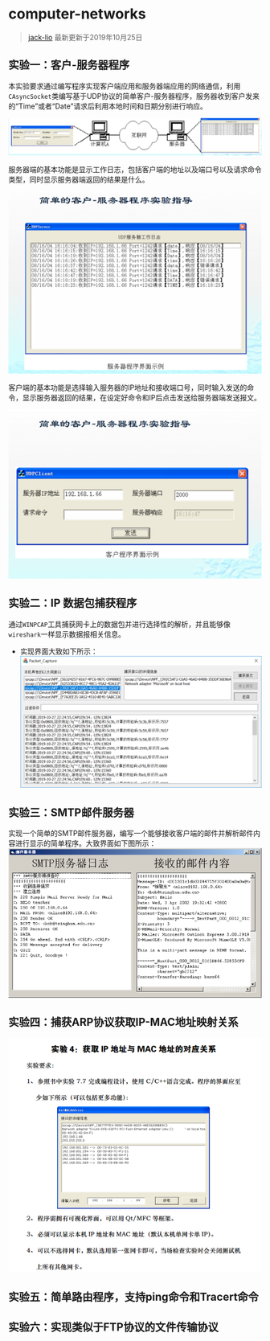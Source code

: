 # computer-networks
> [jack-lio](https://github.com/Jack-Lio) 最新更新于2019年10月25日

## 实验一：客户-服务器程序
本实验要求通过编写程序实现客户端应用和服务器端应用的网络通信，利用`CAsyncSocket`类编写基于UDP协议的简单客户-服务器程序，服务器收到客户发来的“Time”或者“Date”请求后利用本地时间和日期分别进行响应。

![实验总体要求](./proj1_client-server_program/figures/总体要求.png)

服务器端的基本功能是显示工作日志，包括客户端的地址以及端口号以及请求命令类型，同时显示服务器端返回的结果是什么。

![服务器端基本要求](./proj1_client-server_program/figures/服务器端基本要求.png)

客户端的基本功能是选择输入服务器的IP地址和接收端口号，同时输入发送的命令，显示服务器返回的结果，在设定好命令和IP后点击发送给服务器端发送报文。

![客户端基本要求](./proj1_client-server_program/figures/客户端基本要求.png)

## 实验二：IP 数据包捕获程序
通过`WINPCAP`工具捕获网卡上的数据包并进行选择性的解析，并且能够像`wireshark`一样显示数据报相关信息。
- 实现界面大致如下所示：
![界面](./proj2_packet_capture/figures/screen_v1.0.png)

## 实验三：SMTP邮件服务器
实现一个简单的SMTP邮件服务器，编写一个能够接收客户端的邮件并解析邮件内容进行显示的简单程序。大致界面如下图所示：
![界面](./proj3_mail_server/figures/接收显示界面.png)
## 实验四：捕获ARP协议获取IP-MAC地址映射关系
![实验要求](./proj4_ip_mac/figures/requires.png)

## 实验五：简单路由程序，支持ping命令和Tracert命令


## 实验六：实现类似于FTP协议的文件传输协议

